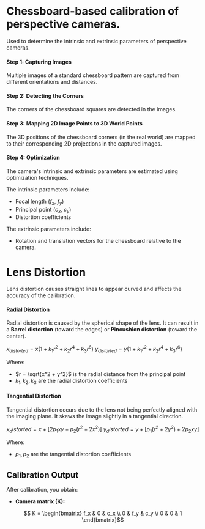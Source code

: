 # Chessboard-based calibration of perspective cameras.
Used to determine the intrinsic and extrinsic parameters of perspective cameras.

#### Step 1: Capturing Images
Multiple images of a standard chessboard pattern are captured from different orientations and distances.

#### Step 2: Detecting the Corners
The corners of the chessboard squares are detected in the images.

#### Step 3: Mapping 2D Image Points to 3D World Points
The 3D positions of the chessboard corners (in the real world) are mapped to their corresponding 2D projections in the captured images.

#### Step 4: Optimization
The camera's intrinsic and extrinsic parameters are estimated using optimization techniques.

The intrinsic parameters include:
- Focal length ($f_x$, $f_y$)
- Principal point ($c_x$, $c_y$)
- Distortion coefficients

The extrinsic parameters include:
- Rotation and translation vectors for the chessboard relative to the camera.

# Lens Distortion
Lens distortion causes straight lines to appear curved and affects the accuracy of the calibration.

#### Radial Distortion
Radial distortion is caused by the spherical shape of the lens. It can result in a **Barrel distortion** (toward the edges) or **Pincushion distortion** (toward the center).

$x_{distorted} = x(1 + k_1r^2 + k_2r^4 + k_3r^6)$
$y_{distorted} = y(1 + k_1r^2 + k_2r^4 + k_3r^6)$

Where:
- $r = \sqrt{x^2 + y^2}$ is the radial distance from the principal point
- $k_1, k_2, k_3$ are the radial distortion coefficients

#### Tangential Distortion
Tangential distortion occurs due to the lens not being perfectly aligned with the imaging plane. It skews the image slightly in a tangential direction.

$x_distorted = x + [2p_1xy + p_2(r^2 + 2x^2)]$
$y_distorted = y + [p_1(r^2 + 2y^2) + 2p_2xy]$

Where:
- $p_1, p_2$ are the tangential distortion coefficients

## Calibration Output
After calibration, you obtain:
- **Camera matrix (K):**

$$
K = \begin{bmatrix}
f_x & 0 & c_x \\
0 & f_y & c_y \\
0 & 0 & 1
\end{bmatrix}$$
